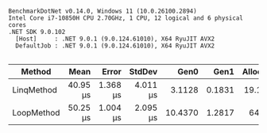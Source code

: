 ```

BenchmarkDotNet v0.14.0, Windows 11 (10.0.26100.2894)
Intel Core i7-10850H CPU 2.70GHz, 1 CPU, 12 logical and 6 physical cores
.NET SDK 9.0.102
  [Host]     : .NET 9.0.1 (9.0.124.61010), X64 RyuJIT AVX2
  DefaultJob : .NET 9.0.1 (9.0.124.61010), X64 RyuJIT AVX2


```
| Method     | Mean     | Error    | StdDev   | Gen0    | Gen1   | Allocated |
|----------- |---------:|---------:|---------:|--------:|-------:|----------:|
| LinqMethod | 40.95 μs | 1.368 μs | 4.011 μs |  3.1128 | 0.1831 |  19.11 KB |
| LoopMethod | 50.25 μs | 1.004 μs | 2.095 μs | 10.4370 | 1.2817 |   64.3 KB |
